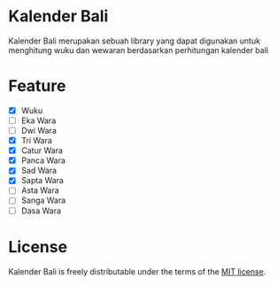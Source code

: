 # Kalender Bali
Kalender Bali merupakan sebuah library yang dapat digunakan untuk menghitung wuku dan wewaran berdasarkan perhitungan kalender bali

# Feature
- [x] Wuku
- [ ] Eka Wara
- [ ] Dwi Wara
- [x] Tri Wara
- [x] Catur Wara
- [x] Panca Wara
- [x] Sad Wara
- [x] Sapta Wara
- [ ] Asta Wara
- [ ] Sanga Wara
- [ ] Dasa Wara

# License
Kalender Bali is freely distributable under the terms of the [MIT license](https://github.com/share424/kalender-bali/blob/master/LICENSE).

